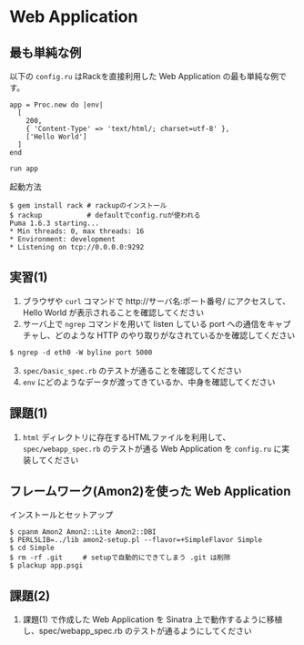 Web Application
===============

最も単純な例
------------

以下の `config.ru` はRackを直接利用した Web Application の最も単純な例です。

```
app = Proc.new do |env|
  [
    200,
    { 'Content-Type' => 'text/html/; charset=utf-8' },
    ['Hello World']
  ]
end

run app

```

起動方法

```
$ gem install rack # rackupのインストール
$ rackup           # defaultでconfig.ruが使われる
Puma 1.6.3 starting...
* Min threads: 0, max threads: 16
* Environment: development
* Listening on tcp://0.0.0.0:9292
```

実習(1)
-------

1. ブラウザや `curl` コマンドで http://サーバ名:ポート番号/ にアクセスして、Hello World が表示されることを確認してください
2. サーバ上で `ngrep` コマンドを用いて listen している port への通信をキャプチャし、どのような HTTP のやり取りがなされているかを確認してください
```
$ ngrep -d eth0 -W byline port 5000
```
3. `spec/basic_spec.rb` のテストが通ることを確認してください
4. `env` にどのようなデータが渡ってきているか、中身を確認してください

課題(1)
-------

1. `html` ディレクトリに存在するHTMLファイルを利用して、`spec/webapp_spec.rb` のテストが通る Web Application を `config.ru` に実装してください


フレームワーク(Amon2)を使った Web Application
------------

インストールとセットアップ

```
$ cpanm Amon2 Amon2::Lite Amon2::DBI
$ PERL5LIB=../lib amon2-setup.pl --flavor=+SimpleFlavor Simple
$ cd Simple
$ rm -rf .git     # setupで自動的にできてしまう .git は削除
$ plackup app.psgi
```

課題(2)
-------

1. 課題(1) で作成した Web Application を Sinatra 上で動作するように移植し、spec/webapp_spec.rb のテストが通るようにしてください
